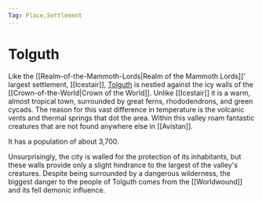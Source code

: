 ```yaml
---
Tag: Place,Settlement
---
```

# Tolguth
Like the [[Realm-of-the-Mammoth-Lords|Realm of the Mammoth Lords]]' largest settlement, [[Icestair]], [Tolguth](https://pathfinderwiki.com/wiki/Tolguth) is nestled against the icy walls of the [[Crown-of-the-World|Crown of the World]]. Unlike [[Icestair]] it is a warm, almost tropical town, surrounded by great ferns, rhododendrons, and green cycads. The reason for this vast difference in temperature is the volcanic vents and thermal springs that dot the area. Within this valley roam fantastic creatures that are not found anywhere else in [[Avistan]]. 

It has a population of about 3,700.

Unsurprisingly, the city is walled for the protection of its inhabitants, but these walls provide only a slight hindrance to the largest of the valley's creatures. Despite being surrounded by a dangerous wilderness, the biggest danger to the people of Tolguth comes from the [[Worldwound]] and its fell demonic influence.